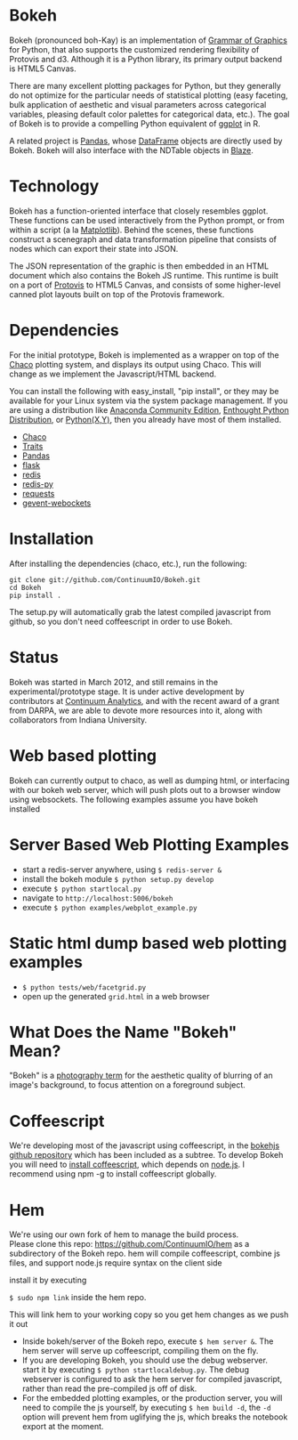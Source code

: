 Bokeh 
=====

Bokeh (pronounced boh-Kay) is an implementation of [Grammar of
Graphics](http://www.cs.uic.edu/~wilkinson/TheGrammarOfGraphics/GOG.html) for
Python, that also supports the customized rendering flexibility of Protovis and
d3.  Although it is a Python library, its primary output backend is HTML5
Canvas.

There are many excellent plotting packages for Python, but they generally 
do not optimize for the particular needs of statistical plotting (easy faceting,
bulk application of aesthetic and visual parameters across categorical variables,
pleasing default color palettes for categorical data, etc.).  The goal of Bokeh
is to provide a compelling Python equivalent of [ggplot](http://had.co.nz/ggplot/) in R.

A related project is [Pandas](http://pandas.pydata.org), whose [DataFrame](http://pandas.pydata.org/pandas-docs/stable/dsintro.html#dataframe) objects are directly
used by Bokeh.  Bokeh will also interface with the NDTable objects in [Blaze](https://github.com/ContinuumIO/blaze).


Technology
==========

Bokeh has a function-oriented interface that closely resembles ggplot.  These
functions can be used interactively from the Python prompt, or from within a
script (a la [Matplotlib](http://matplotlib.sourceforge.net/)).  Behind the
scenes, these functions construct a scenegraph and data transformation pipeline
that consists of nodes which can export their state into JSON.

The JSON representation of the graphic is then embedded in an HTML document
which also contains the Bokeh JS runtime.  This runtime is built on a port of
[Protovis](http://mbostock.github.com/protovis/) to HTML5 Canvas, and consists
of some higher-level canned plot layouts built on top of the Protovis
framework.

Dependencies
============

For the initial prototype, Bokeh is implemented as a wrapper on top of the
[Chaco](http://code.enthought.com/projects/chaco) plotting system, and displays
its output using Chaco.  This will change as we implement the Javascript/HTML
backend.

You can install the following with easy_install, "pip install", or they may
be available for your Linux system via the system package management.  If you
are using a distribution like [Anaconda Community Edition](https://store.continuum.io/cshop/anaconda),
[Enthought Python Distribution](http://enthought.com/epd), or
[Python(X,Y)](http://code.google.com/p/pythonxy),
then you already have most of them installed.

 * [Chaco](https://github.com/enthought/chaco)
 * [Traits](https://github.com/enthought/traits)
 * [Pandas](https://github.com/pydata/pandas)
 * [flask](http://flask.pocoo.org/)
 * [redis](http://redis.io/)
 * [redis-py](https://github.com/andymccurdy/redis-py)
 * [requests](http://docs.python-requests.org/en/latest/)
 * [gevent-webockets](https://bitbucket.org/Jeffrey/gevent-websocket/src)


Installation
============

After installing the dependencies (chaco, etc.), run the following:

```
git clone git://github.com/ContinuumIO/Bokeh.git
cd Bokeh
pip install .
```
The setup.py will automatically grab the latest compiled javascript from github, so you don't need coffeescript in order to use Bokeh.

Status
======

Bokeh was started in March 2012, and still remains in the
experimental/prototype stage.  It is under active development by contributors
at [Continuum Analytics](http://continuum.io), and with the recent award of a
grant from DARPA, we are able to devote more resources into it, along with
collaborators from Indiana University.  


Web based plotting
==================
Bokeh can currently output to chaco, as well as dumping html, 
or interfacing with
our bokeh web server, which will push plots out to a browser window using websockets.
The following examples assume you have bokeh installed

Server Based Web Plotting Examples
==================================
 * start a redis-server anywhere, using `$ redis-server &`
 * install the bokeh module `$ python setup.py develop`
 * execute `$ python startlocal.py `
 * navigate to `http://localhost:5006/bokeh`
 * execute `$ python examples/webplot_example.py`

Static html dump based web plotting examples
============================================
 * `$ python tests/web/facetgrid.py`
 * open up the generated `grid.html` in a web browser


What Does the Name "Bokeh" Mean?
================================

"Bokeh" is a [photography term](http://en.wikipedia.org/wiki/Bokeh) for the
aesthetic quality of blurring of an image's background, to focus attention on a
foreground subject.

Coffeescript
============
We're developing most of the javascript using coffeescript, in the 
[bokehjs github repository](https://github.com/ContinuumIO/bokehjs)
which has been included as a subtree.  To develop Bokeh you will need
to [install coffeescript](http://coffeescript.org/#installation), 
which depends on [node.js](http://nodejs.org/).  I recommend using npm -g
to install coffeescript globally.  

Hem
===

We're using our own fork of hem to manage the build process.  
Please clone this repo: https://github.com/ContinuumIO/hem as a subdirectory of the Bokeh repo. 
hem will compile coffeescript, combine js files, and support node.js require syntax on the client side

install it by executing

`$ sudo npm link` inside the hem repo.  

This will link hem to your working copy so you get hem changes as we push it out
 * Inside bokeh/server of the Bokeh repo, execute `$ hem server &`.  The hem server will
   serve up coffeescript, compiling them on the fly.
 * If you are developing Bokeh, you should use the debug webserver.  
   start it by executing `$ python startlocaldebug.py`.  The debug webserver is configured
   to ask the hem server for compiled javascript, rather than read the pre-compiled js off of disk.
 * For the embedded plotting examples, or the production server, you will
   need to compile the js yourself, by executing `$ hem build -d`, the `-d` 
   option will prevent hem from uglifying the js, which breaks the notebook
   export at the moment.


